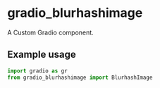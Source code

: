
# gradio_blurhashimage
A Custom Gradio component.

## Example usage

```python
import gradio as gr
from gradio_blurhashimage import BlurhashImage
```
